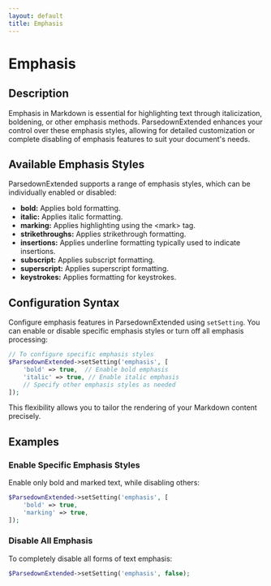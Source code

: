 ```yaml
---
layout: default
title: Emphasis
---
```


# Emphasis

## Description

Emphasis in Markdown is essential for highlighting text through italicization, boldening, or other emphasis methods. ParsedownExtended enhances your control over these emphasis styles, allowing for detailed customization or complete disabling of emphasis features to suit your document's needs.

## Available Emphasis Styles

ParsedownExtended supports a range of emphasis styles, which can be individually enabled or disabled:

- **bold:** Applies bold formatting.
- **italic:** Applies italic formatting.
- **marking:** Applies highlighting using the \<mark> tag.
- **strikethroughs:** Applies strikethrough formatting.
- **insertions:** Applies underline formatting typically used to indicate insertions.
- **subscript:** Applies subscript formatting.
- **superscript:** Applies superscript formatting.
- **keystrokes:** Applies formatting for keystrokes.

## Configuration Syntax

Configure emphasis features in ParsedownExtended using `setSetting`. You can enable or disable specific emphasis styles or turn off all emphasis processing:

```php
// To configure specific emphasis styles
$ParsedownExtended->setSetting('emphasis', [
    'bold' => true,  // Enable bold emphasis
    'italic' => true, // Enable italic emphasis
    // Specify other emphasis styles as needed
]);
```

This flexibility allows you to tailor the rendering of your Markdown content precisely.

## Examples

### Enable Specific Emphasis Styles

Enable only bold and marked text, while disabling others:

```php
$ParsedownExtended->setSetting('emphasis', [
    'bold' => true,
    'marking' => true,
]);
```

### Disable All Emphasis

To completely disable all forms of text emphasis:

```php
$ParsedownExtended->setSetting('emphasis', false);
```
